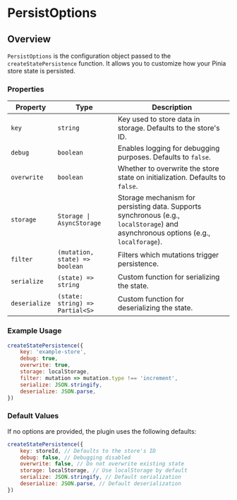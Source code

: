 # PersistOptions

## Overview

`PersistOptions` is the configuration object passed to the `createStatePersistence` function. It allows you to customize how your Pinia store state is persisted.

### Properties

| Property        | Type                                | Description                                                                 |
|-----------------|-------------------------------------|-----------------------------------------------------------------------------|
| `key`           | `string`                            | Key used to store data in storage. Defaults to the store's ID.             |
| `debug`         | `boolean`                          | Enables logging for debugging purposes. Defaults to `false`.               |
| `overwrite`     | `boolean`                          | Whether to overwrite the store state on initialization. Defaults to `false`.|
| `storage`       | `Storage \| AsyncStorage`          | Storage mechanism for persisting data. Supports synchronous (e.g., `localStorage`) and asynchronous options (e.g., `localforage`). |
| `filter`        | `(mutation, state) => boolean`     | Filters which mutations trigger persistence.                               |
| `serialize`     | `(state) => string`                | Custom function for serializing the state.                                 |
| `deserialize`   | `(state: string) => Partial<S>`    | Custom function for deserializing the state.                               |

### Example Usage

```javascript
createStatePersistence({
	key: 'example-store',
	debug: true,
	overwrite: true,
	storage: localStorage,
	filter: mutation => mutation.type !== 'increment',
	serialize: JSON.stringify,
	deserialize: JSON.parse,
})
```

### Default Values

If no options are provided, the plugin uses the following defaults:

```javascript
createStatePersistence({
	key: storeId, // Defaults to the store's ID
	debug: false, // Debugging disabled
	overwrite: false, // Do not overwrite existing state
	storage: localStorage, // Use localStorage by default
	serialize: JSON.stringify, // Default serialization
	deserialize: JSON.parse, // Default deserialization
})
```
